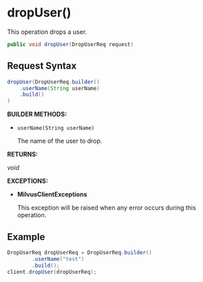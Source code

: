 # dropUser()

This operation drops a user.

```java
public void dropUser(DropUserReq request)
```

## Request Syntax

```java
dropUser(DropUserReq.builder()
    .userName(String userName)
    .build()
)
```

**BUILDER METHODS:**

- `userName(String userName)`

    The name of the user to drop.

**RETURNS:**

*void*

**EXCEPTIONS:**

- **MilvusClientExceptions**

    This exception will be raised when any error occurs during this operation.

## Example

```java
DropUserReq dropUserReq = DropUserReq.builder()
        .userName("test")
        .build();
client.dropUser(dropUserReq);
```
